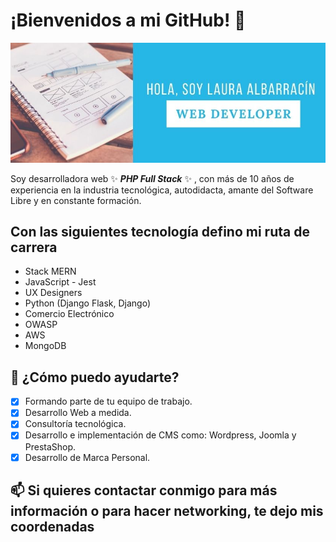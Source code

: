 
# ¡Bienvenidos a mi GitHub! 👋

![img presentación](https://github.com/albalau-dev/albalau-dev/blob/main/ImgReadmeGitHub.jpg?raw=true)

Soy desarrolladora web ✨ _**PHP Full Stack**_ ✨ , con más de 10 años de experiencia en la industria tecnológica, autodidacta, amante del Software Libre y en constante formación.

## Con las siguientes tecnología defino mi ruta de carrera

 - Stack MERN
 - JavaScript - Jest
 - UX Designers
 - Python (Django Flask, Django)
 - Comercio Electrónico
 - OWASP
 - AWS
 - MongoDB

## 💬 ¿Cómo puedo ayudarte?

 - [x] Formando parte de tu equipo de trabajo.
 - [x] Desarrollo Web a medida.
 - [x] Consultoría tecnológica.
 - [x] Desarrollo e implementación de CMS como: Wordpress, Joomla y
       PrestaShop.
 - [x] Desarrollo de Marca Personal.

## 📫 Si quieres contactar conmigo para más información o para hacer networking, te dejo mis coordenadas

